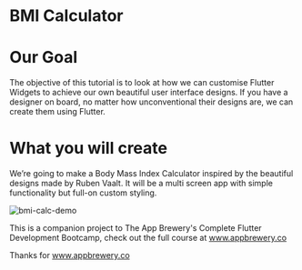 # BMI Calculator

# Our Goal <br>
The objective of this tutorial is to look at how we can customise Flutter Widgets to achieve our own beautiful user interface designs. If you have a designer on board, no matter how unconventional their designs are, we can create them using Flutter.

# What you will create <br>
We’re going to make a Body Mass Index Calculator inspired by the beautiful designs made by Ruben Vaalt. It will be a multi screen app with simple functionality but full-on custom styling.

![bmi-calc-demo](https://user-images.githubusercontent.com/15246646/112817288-efeb6480-908a-11eb-95b5-e7ff30cbc7dd.gif)

This is a companion project to The App Brewery's Complete Flutter Development Bootcamp, check out the full course at www.appbrewery.co

Thanks for www.appbrewery.co
